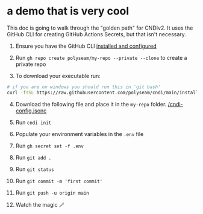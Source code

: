 # a demo that is very cool

This doc is going to walk through the "golden path" for CNDIv2. It uses the
GitHub CLI for creating GitHub Actions Secrets, but that isn't necessary.

1. Ensure you have the GitHub CLI
   [installed and configured](https://docs.github.com/en/github-cli/github-cli/quickstart)

2. Run `gh repo create polyseam/my-repo --private --clone` to create a private
   repo

3. To download your executable run:

```bash
# if you are on windows you should run this in 'git bash'
curl -fsSL https://raw.githubusercontent.com/polyseam/cndi/main/install.sh | sh
```

4. Download the following file and place it in the `my-repo` folder.
   [/cndi-config.jsonc](/cndi-config.jsonc)

5. Run `cndi init`

6. Populate your environment variables in the `.env` file

7. Run `gh secret set -f .env`

8. Run `git add .`

9. Run `git status`

10. Run `git commit -m 'first commit'`

11. Run `git push -u origin main`

12. Watch the magic 🪄
